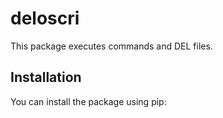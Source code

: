 # deloscri

This package executes commands and DEL files.

## Installation

You can install the package using pip:

